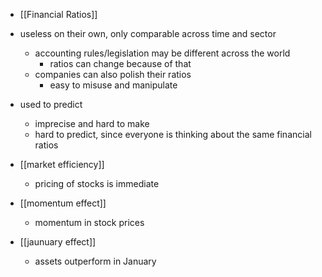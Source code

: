 - [[Financial Ratios]]
- useless on their own, only comparable across time and sector
	- accounting rules/legislation may be different across the world
		- ratios can change because of that
	- companies can also polish their ratios
		- easy to misuse and manipulate
- used to predict
	- imprecise and hard to make
	- hard to predict, since everyone is thinking about the same financial ratios

- [[market efficiency]]
	- pricing of stocks is immediate
- [[momentum effect]]
	- momentum in stock prices
- [[jaunuary effect]]
	- assets outperform in January
